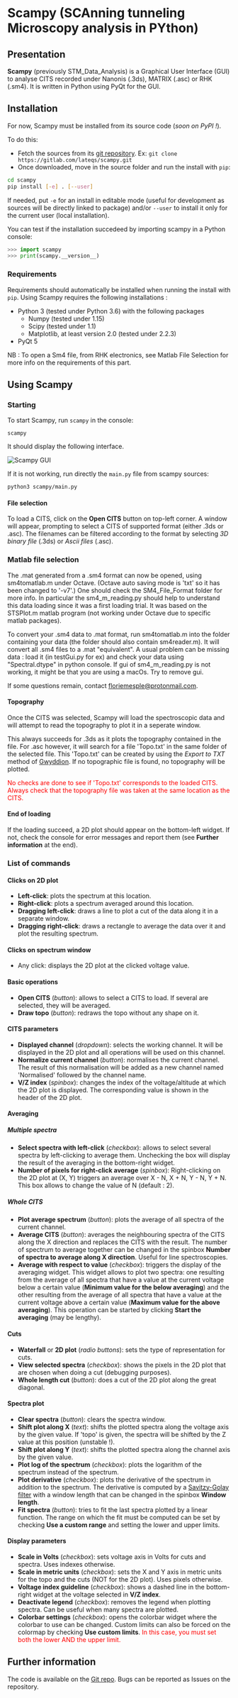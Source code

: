 # Scampy (SCAnning tunneling Microscopy analysis in PYthon)
## Presentation
**Scampy** (previously STM_Data_Analysis) is a Graphical User Interface (GUI) to analyse CITS recorded under Nanonis (.3ds), MATRIX (.asc) or RHK (.sm4).
It is written in Python using PyQt for the GUI.

## Installation
For now, Scampy must be installed from its source code (*soon on PyPI !*).

To do this:
- Fetch the sources from its [git repository](https://gitlab.com/lateqs/scampy/). Ex: `git clone https://gitlab.com/lateqs/scampy.git`
- Once downloaded, move in the source folder and run the install with `pip`:
```bash
cd scampy
pip install [-e] . [--user]
```
If needed, put `-e` for an install in editable mode (useful for development as sources will be directly linked to package) and/or `--user` to install it only for the current user (local installation).

You can test if the installation succedeed by importing scampy in a Python console:
```python
>>> import scampy
>>> print(scampy.__version__)
```

### Requirements
Requirements should automatically be installed when running the install with `pip`. Using Scampy requires the following installations :
* Python 3 (tested under Python 3.6) with the following packages
    * Numpy (tested under 1.15)
    * Scipy (tested under 1.1)
    * Matplotlib, at least version 2.0 (tested under 2.2.3)
* PyQt 5

NB : To open a Sm4 file, from RHK electronics, see Matlab File Selection for more info on the requirements of this part.

## Using Scampy
### Starting
To start Scampy, run `scampy` in the console:
```
scampy
```
It should display the following interface.

<img src="scampy.svg" alt="Scampy GUI">

If it is not working, run directly the `main.py` file from scampy sources:
```bash
python3 scampy/main.py
```

#### File selection
To load a CITS, click on the **Open CITS** button on top-left corner. A window will appear, prompting to select a CITS of supported format (either .3ds or .asc). The filenames can be filtered according to  the format by selecting _3D binary file_ (.3ds) or _Ascii files_ (.asc).

### Matlab file selection
The .mat generated from a .sm4 format can now be opened, using sm4tomatlab.m under Octave. (Octave auto saving mode is 'txt' so it has been changed to '-v7'.) 
One should check the SM4_File_Format folder for more info. In particular the sm4_m_reading.py should help to understand this data loading since it was a first loading trial. It was based on the STSPlot.m matlab program (not working under Octave due to specific matlab packages).

To convert your .sm4 data to .mat format, run sm4tomatlab.m into the folder containing your data (the folder should also contain sm4reader.m). It will convert all .sm4 files to a .mat "equivalent". A usual problem can be missing data : load it (in testGui.py for ex) and check your data using "Spectral.dtype" in python console.
If gui of sm4_m_reading.py is not working, it might be that you are using a macOs. Try to remove gui.

If some questions remain, contact floriemesple@protonmail.com.

#### Topography
Once the CITS was selected, Scampy will load the spectroscopic data and will attempt to read the topography to plot it in a seperate window. 

This always succeeds for .3ds as it plots the topography contained in the file. For .asc however, it will search for a file 'Topo.txt' in the same folder of the selected file. This 'Topo.txt' can be created by using the _Export to TXT_ method of [Gwyddion](http://gwyddion.net/). If no topographic file is found, no topography will be plotted.

<span style='color: red;'>No checks are done to see if 'Topo.txt' corresponds to the loaded CITS. Always check that the topography file was taken at the same location as the CITS.</span>

#### End of loading
If the loading succeed, a 2D plot should appear on the bottom-left widget. If not, check the console for error messages and report them (see **Further information** at the end).

### List of commands

#### Clicks on 2D plot
* **Left-click**: plots the spectrum at this location.
* **Right-click**: plots a spectrum averaged around this location.
* **Dragging left-click**: draws a line to plot a cut of the data along it in a separate window.
* **Dragging right-click**: draws a rectangle to average the data over it and plot the resulting spectrum.

#### Clicks on spectrum window
* Any click: displays the 2D plot at the clicked voltage value.

#### Basic operations
* **Open CITS** (_button_): allows to select a CITS to load. If several are selected, they will be averaged.
* **Draw topo** (_button_): redraws the topo without any shape on it.

#### CITS parameters
* **Displayed channel** (_dropdown_): selects the working channel. It will be displayed in the 2D plot and all operations will be used on this channel.
* **Normalize current channel** (_button_): normalises the current channel. The result of this normalisation will be added as a new channel named 'Normalised' followed by the channel name.
* **V/Z index** (_spinbox_): changes the index of the voltage/altitude at which the 2D plot is displayed. The corresponding value is shown in the header of the 2D plot.

#### Averaging
##### Multiple spectra
* **Select spectra with left-click** (_checkbox_): allows to select several spectra by left-clicking to average them. Unchecking the box will display the result of the averaging in the bottom-right widget.
* **Number of pixels for right-click average** (_spinbox_): Right-clicking on the 2D plot at (X, Y) triggers an average over X - N, X + N, Y - N, Y + N. This box allows to change the value of N (default : 2).

##### Whole CITS
* **Plot average spectrum** (_button_): plots the average of all spectra of the current channel.
* **Average CITS** (_button_): averages the neighbouring spectra of the CITS along the X direction and replaces the CITS with the result. The number of spectrum to average together can be changed in the spinbox **Number of spectra to average along X direction**. Useful for line spectroscopies.
* **Average with respect to value** (_checkbox_): triggers the display of the averaging widget. This widget allows to plot two spectra: one resulting from the average of all spectra that have a value at the current voltage below a certain value (**Minimum value for the below averaging**) and the other resulting from the average of all spectra that have a value at the current voltage above a certain value (**Maximum value for the above averaging**). This operation can be started by clicking **Start the averaging** (may be lengthy).

#### Cuts
* **Waterfall** or **2D plot** (_radio buttons_): sets the type of representation for cuts.
* **View selected spectra** (_checkbox_): shows the pixels in the 2D plot that are chosen when doing a cut (debugging purposes).
* **Whole length cut** (_button_): does a cut of the 2D plot along the great diagonal.

#### Spectra plot
* **Clear spectra** (_button_): clears the spectra window.
* **Shift plot along X** (_text_): shifts the plotted spectra along the voltage axis by the given value. If 'topo' is given, the spectra will be shifted by the Z value at this position (unstable !).
* **Shift plot along Y** (_text_): shifts the plotted spectra along the channel axis by the given value.
* **Plot log of the spectrum** (_checkbox_): plots the logarithm of the spectrum instead of the spectrum.
* **Plot derivative** (_checkbox_): plots the derivative of the spectrum in addition to the spectrum. The derivative is computed by a [Savitzy-Golay filter](https://docs.scipy.org/doc/scipy-0.16.1/reference/generated/scipy.signal.savgol_filter.html) with a window length that can be changed in the spinbox **Window length**.
* **Fit spectra** (_button_): tries to fit the last spectra plotted by a linear function. The range on which the fit must be computed can be set by checking **Use a custom range** and setting the lower and upper limits.

#### Display parameters
* **Scale in Volts** (_checkbox_): sets voltage axis in Volts for cuts and spectra. Uses indexes otherwise.
* **Scale in metric units** (_checkbox_): sets the X and Y axis in metric units for the topo and the cuts (NOT for the 2D plot). Uses pixels otherwise.
* **Voltage index guideline** (_checkbox_): shows a dashed line in the bottom-right widget at the voltage selected in **V/Z index**.
* **Deactivate legend** (_checkbox_): removes the legend when plotting spectra. Can be useful when many spectra are plotted.
* **Colorbar settings** (_checkbox_): opens the colorbar widget where the colorbar to use can be changed. Custom limits can also be forced on the colormap by checking **Use custom limits**. <span style="color: red;">In this case, you must set both the lower AND the upper limit.</span>

## Further information
The code is available on the [Git repo](https://gitlab.com/lateqs/STM_Data_Analysis). Bugs can be reported as Issues on the repository.



